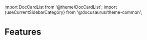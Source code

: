 import DocCardList from '@theme/DocCardList';
import {useCurrentSidebarCategory} from '@docusaurus/theme-common';

# Features

<DocCardList items={useCurrentSidebarCategory().items}/>
